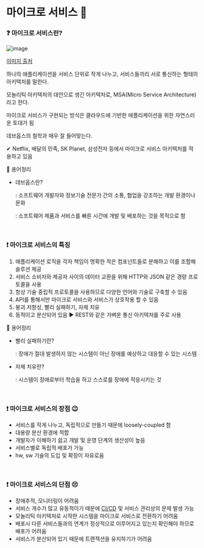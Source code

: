 # 마이크로 서비스 🌱

### ❓ 마이크로 서비스란? 

![image](https://user-images.githubusercontent.com/62419307/121027263-ca44af00-c7e1-11eb-9b18-abcc0a2f7b46.png)

[이미지 출처](https://kr.tmaxsoft.com/info/storyTView.do?seq=345)

하나의 애플리케이션을 서비스 단위로 작게 나누고, 서비스들끼리 서로 통신하는 형태의 아키텍처를 말한다.

모놀리틱 아키텍처의 대안으로 생긴 아키텍처로, MSA(Micro Service Architecture)라고 한다.

마이크로 서비스가 구현되는 방식은 클라우드에 기반한 애플리케이션을 위한 자연스러운 토대가 됨

데브옵스의 철학과 매우 잘 들어맞는다.

✔ Netflix, 배달의 민족, SK Planet, 삼성전자 등에서 마이크로 서비스 아키텍처를 적용하고 있음

🚩 용어정리

* 데브옵스란?

  : 소프트웨어 개발자와 정보기술 전문가 간의 소통, 협업을 강조하는 개발 환경이나 문화

  : 소프트웨어 제품과 서비스를 빠른 시간에 개발 및 배포하는 것을 목적으로 함

<br/>

### ❗ 마이크로 서비스의 특징

1. 애플리케이션 로직을 각자 책임이 명확한 작은 컴포넌트들로 분해하고 이를 조합해 솔루션 제공
2. 서비스 소비자와 제공자 사이의 데이터 교환을 위해 HTTP와 JSON 같은 경량 프로토콜을 사용
3. 항상 기술 중립적 프로토콜을 사용하므로 다양한 언어와 기술로 구축할 수 있음
4. API를 통해서만 마이크로 서비스와 서비스가 상호작용 할 수 있음
5. 붕괴 저항성, 빨리 실패하기, 자체 치유
6. 동적이고 분산되어 있음 ▶ REST와 같은 가벼운 통신 아키텍처를 주로 사용

🚩 용어정리

* 빨리 실패하기란?

  : 장애가 절대 발생하지 않는 시스템이 아닌 장애를 예상하고 대응할 수 있는 시스템

* 자체 치유란?

  : 시스템이 장애로부터 학습을 하고 스스로를 장애에 적응시키는 것

<br/>

### ❗ 마이크로 서비스의 장점 😉

* 서비스를 작게 나누고, 독립적으로 만들기 때문에 loosely-coupled 함
* 대용량 분산 환경에 적합
* 개발자가 이해하기 쉽고 개발 및 운영 단계의 생산성이 높음
* 서비스별로 독립적 배포가 가능
* hw, sw 기술의 도입 및 확장이 자유로움

<br/>

### ❗ 마이크로 서비스의 단점 😣

* 장애추적, 모니터링이 어려움
* 서비스 개수가 많고 유동적이기 때문에 [CI/CD](https://github.com/hjyeon-n/BE_TIL/blob/master/CI%2C%20CD/CI%2C%20CD.md) 및 서비스 관리상의 문제 발생 가능
* 모놀리틱 아키텍처로 시작한 시스템을 마이크로 서비스로 전환하기 어려움
* 배포시 다른 서비스들과의 연계가 정상적으로 이루어지고 있는지 확인해야 하므로 배포가 어려움
* 서비스가 분산되어 있기 때문에 트랜잭션을 유지하기가 어려움

<br/>